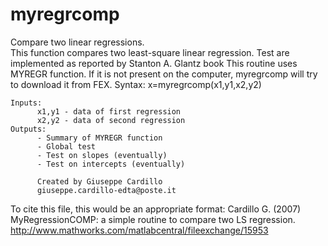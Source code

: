 # myregrcomp
Compare two linear regressions.<br/>
This function compares two least-square linear regression.
Test are implemented as reported by Stanton A. Glantz book
This routine uses MYREGR function. If it is not present on
the computer, myregrcomp will try to download it from FEX.
Syntax: 	x=myregrcomp(x1,y1,x2,y2)

    Inputs:
          x1,y1 - data of first regression
          x2,y2 - data of second regression
    Outputs:
          - Summary of MYREGR function
          - Global test
          - Test on slopes (eventually)
          - Test on intercepts (eventually)

          Created by Giuseppe Cardillo
          giuseppe.cardillo-edta@poste.it

To cite this file, this would be an appropriate format:
Cardillo G. (2007) MyRegressionCOMP: a simple routine to compare two LS
regression. 
http://www.mathworks.com/matlabcentral/fileexchange/15953
